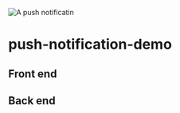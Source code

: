 <meta property="og:url" content="https://github.com/Spyna/push-notification-demo" />
<meta property="og:type" content="website" />
<meta property="og:title" content="Web push notification demo" />
<meta property="og:description" content="How to implement Web Push Notification" />
<meta property="og:image" content="https://github.com/Spyna/push-notification-demo/raw/master/push-notification.jpg" />
<meta property="og:image:width" content="466" />
<meta property="og:image:height" content="643" />

![A push notificatin][pushNotificaiton]

[pushNotificaiton]: https://github.com/Spyna/push-notification-demo/raw/master/push-notification.jpg "Push notification"

# push-notification-demo

## Front end 

## Back end 
